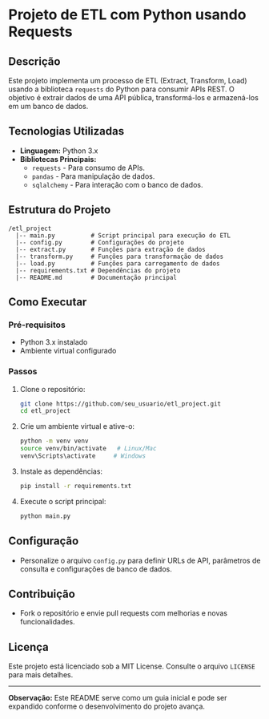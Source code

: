 # Projeto de ETL com Python usando Requests

## Descrição
Este projeto implementa um processo de ETL (Extract, Transform, Load) usando a biblioteca `requests` do Python para consumir APIs REST. O objetivo é extrair dados de uma API pública, transformá-los e armazená-los em um banco de dados.

## Tecnologias Utilizadas
- **Linguagem:** Python 3.x
- **Bibliotecas Principais:**
  - `requests` - Para consumo de APIs.
  - `pandas` - Para manipulação de dados.
  - `sqlalchemy` - Para interação com o banco de dados.

## Estrutura do Projeto
```
/etl_project
  |-- main.py          # Script principal para execução do ETL
  |-- config.py        # Configurações do projeto
  |-- extract.py       # Funções para extração de dados
  |-- transform.py     # Funções para transformação de dados
  |-- load.py          # Funções para carregamento de dados
  |-- requirements.txt # Dependências do projeto
  |-- README.md        # Documentação principal
```

## Como Executar
### Pré-requisitos
- Python 3.x instalado
- Ambiente virtual configurado

### Passos
1. Clone o repositório:
   ```bash
   git clone https://github.com/seu_usuario/etl_project.git
   cd etl_project
   ```

2. Crie um ambiente virtual e ative-o:
   ```bash
   python -m venv venv
   source venv/bin/activate   # Linux/Mac
   venv\Scripts\activate     # Windows
   ```

3. Instale as dependências:
   ```bash
   pip install -r requirements.txt
   ```

4. Execute o script principal:
   ```bash
   python main.py
   ```

## Configuração
- Personalize o arquivo `config.py` para definir URLs de API, parâmetros de consulta e configurações de banco de dados.

## Contribuição
- Fork o repositório e envie pull requests com melhorias e novas funcionalidades.

## Licença
Este projeto está licenciado sob a MIT License. Consulte o arquivo `LICENSE` para mais detalhes.

---
**Observação:** Este README serve como um guia inicial e pode ser expandido conforme o desenvolvimento do projeto avança.

